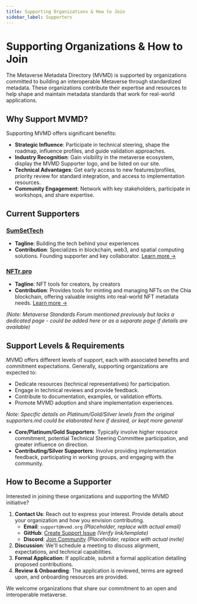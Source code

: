 ```yaml
---
title: Supporting Organizations & How to Join
sidebar_label: Supporters
---
```


# Supporting Organizations & How to Join

The Metaverse Metadata Directory (MVMD) is supported by organizations committed to building an interoperable Metaverse through standardized metadata. These organizations contribute their expertise and resources to help shape and maintain metadata standards that work for real-world applications.

## Why Support MVMD?

Supporting MVMD offers significant benefits:

* **Strategic Influence**: Participate in technical steering, shape the roadmap, influence profiles, and guide validation approaches.
* **Industry Recognition**: Gain visibility in the metaverse ecosystem, display the MVMD Supporter logo, and be listed on our site.
* **Technical Advantages**: Get early access to new features/profiles, priority review for standard integration, and access to implementation resources.
* **Community Engagement**: Network with key stakeholders, participate in workshops, and share expertise.

## Current Supporters

### [SumSetTech](./supporters/sumset-tech)

* **Tagline**: Building the tech behind your experiences
* **Contribution**: Specializes in blockchain, web3, and spatial computing solutions. Founding supporter and key collaborator. [Learn more →](./supporters/sumset-tech)

### [NFTr.pro](./supporters/nftr-pro)

* **Tagline**: NFT tools for creators, by creators
* **Contribution**: Provides tools for minting and managing NFTs on the Chia blockchain, offering valuable insights into real-world NFT metadata needs. [Learn more →](./supporters/nftr-pro)

*(Note: Metaverse Standards Forum mentioned previously but lacks a dedicated page - could be added here or as a separate page if details are available)*

## Support Levels & Requirements

MVMD offers different levels of support, each with associated benefits and commitment expectations. Generally, supporting organizations are expected to:

* Dedicate resources (technical representatives) for participation.
* Engage in technical reviews and provide feedback.
* Contribute to documentation, examples, or validation efforts.
* Promote MVMD adoption and share implementation experiences.

*Note: Specific details on Platinum/Gold/Silver levels from the original supporters.md could be elaborated here if desired, or kept more general*

* **Core/Platinum/Gold Supporters**: Typically involve higher resource commitment, potential Technical Steering Committee participation, and greater influence on direction.
* **Contributing/Silver Supporters**: Involve providing implementation feedback, participating in working groups, and engaging with the community.

## How to Become a Supporter

Interested in joining these organizations and supporting the MVMD initiative?

1.  **Contact Us**: Reach out to express your interest. Provide details about your organization and how you envision contributing.
    * **Email**: `support@mvmd.org` *(Placeholder, replace with actual email)*
    * **GitHub**: [Create Support Issue](https://github.com/mvmd-org/mvmd-site/issues/new?labels=support&template=support.md) *(Verify link/template)*
    * **Discord**: [Join Community](https://discord.gg/mvmd) *(Placeholder, replace with actual invite)*
2.  **Discussion**: We'll schedule a meeting to discuss alignment, expectations, and technical capabilities.
3.  **Formal Application**: If applicable, submit a formal application detailing proposed contributions.
4.  **Review & Onboarding**: The application is reviewed, terms are agreed upon, and onboarding resources are provided.

We welcome organizations that share our commitment to an open and interoperable metaverse.
